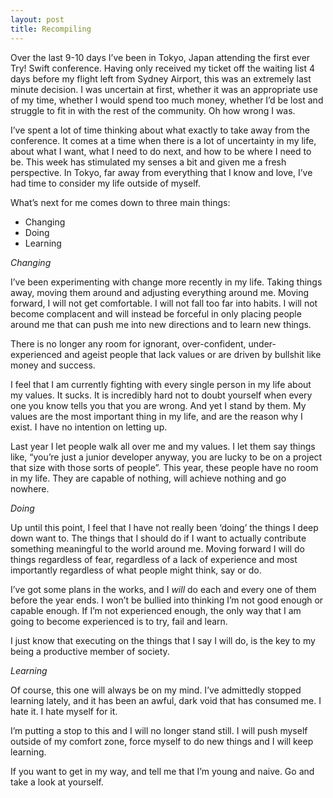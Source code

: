 ```yaml
---
layout: post
title: Recompiling
---
```


Over the last 9-10 days I’ve been in Tokyo, Japan attending the first ever Try! Swift conference. Having only received my ticket off the waiting list 4 days before my flight left from Sydney Airport, this was an extremely last minute decision. I was uncertain at first, whether it was an appropriate use of my time, whether I would spend too much money, whether I’d be lost and struggle to fit in with the rest of the community. Oh how wrong I was.

I’ve spent a lot of time thinking about what exactly to take away from the conference. It comes at a time when there is a lot of uncertainty in my life, about what I want, what I need to do next, and how to be where I need to be. This week has stimulated my senses a bit and given me a fresh perspective. In Tokyo, far away from everything that I know and love, I’ve had time to consider my life outside of myself.

What’s next for me comes down to three main things:

- Changing
- Doing
- Learning

*Changing*

I’ve been experimenting with change more recently in my life. Taking things away, moving them around and adjusting everything around me. Moving forward, I will not get comfortable. I will not fall too far into habits. I will not become complacent and will instead be forceful in only placing people around me that can push me into new directions and to learn new things. 

There is no longer any room for ignorant, over-confident, under-experienced and ageist people that lack values or are driven by bullshit like money and success.

I feel that I am currently fighting with every single person in my life about my values. It sucks. It is incredibly hard not to doubt yourself when every one you know tells you that you are wrong. And yet I stand by them. My values are the most important thing in my life, and are the reason why I exist. I have no intention on letting up.   

Last year I let people walk all over me and my values. I let them say things like, “you’re just a junior developer anyway, you are lucky to be on a project that size with those sorts of people”. This year, these people have no room in my life. They are capable of nothing, will achieve nothing and go nowhere.

*Doing*

Up until this point, I feel that I have not really been ‘doing’ the things I deep down want to. The things that I should do if I want to actually contribute something meaningful to the world around me. Moving forward I will do things regardless of fear, regardless of a lack of experience and most importantly regardless of what people might think, say or do. 

I’ve got some plans in the works, and I _will_ do each and every one of them before the year ends. I won’t be bullied into thinking I’m not good enough or capable enough. If I’m not experienced enough, the only way that I am going to become experienced is to try, fail and learn.

I just know that executing on the things that I say I will do, is the key to my being a productive member of society.

*Learning*

Of course, this one will always be on my mind. I’ve admittedly stopped learning lately, and it has been an awful, dark void that has consumed me. I hate it. I hate myself for it. 

I’m putting a stop to this and I will no longer stand still. I will push myself outside of my comfort zone, force myself to do new things and I will keep learning.

If you want to get in my way, and tell me that I’m young and naive. Go and take a look at yourself. 
